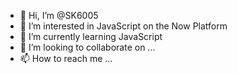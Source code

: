 - 👋 Hi, I’m @SK6005
- 👀 I’m interested in JavaScript on the Now Platform
- 🌱 I’m currently learning JavaScript
- 💞️ I’m looking to collaborate on ...
- 📫 How to reach me ...

<!---
SK6005/SK6005 is a ✨ special ✨ repository because its `README.md` (this file) appears on your GitHub profile.
You can click the Preview link to take a look at your changes.
--->
